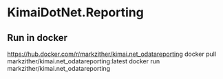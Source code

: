 # KimaiDotNet.Reporting

## Run in docker
https://hub.docker.com/r/markzither/kimai.net_odatareporting
docker pull markzither/kimai.net_odatareporting:latest
docker run markzither/kimai.net_odatareporting